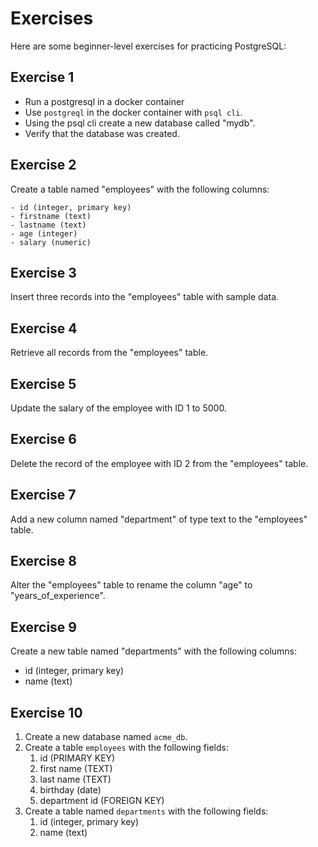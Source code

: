 # Exercises

Here are some beginner-level exercises for practicing PostgreSQL:

## Exercise 1

- Run a postgresql in a docker container
- Use `postgreql` in the docker container with `psql cli`.
- Using the psql cli create a new database called "mydb".
- Verify that the database was created.

## Exercise 2

Create a table named "employees" with the following columns:

```text
- id (integer, primary key)
- firstname (text)
- lastname (text)
- age (integer)
- salary (numeric)
```

## Exercise 3

Insert three records into the "employees" table with sample data.

## Exercise 4

Retrieve all records from the "employees" table.

## Exercise 5

Update the salary of the employee with ID 1 to 5000.

## Exercise 6

Delete the record of the employee with ID 2 from the "employees" table.

## Exercise 7

Add a new column named "department" of type text to the "employees" table.

## Exercise 8

Alter the "employees" table to rename the column "age" to "years_of_experience".

## Exercise 9

Create a new table named "departments" with the following columns:

- id (integer, primary key)
- name (text)

## Exercise 10

1. Create a new database named `acme_db`.
2. Create a table `employees` with the following fields:
   1. id (PRIMARY KEY)
   2. first name (TEXT)
   3. last name (TEXT)
   4. birthday (date)
   5. department id (FOREIGN KEY)
3. Create a table named `departments` with the following fields:
   1. id (integer, primary key)
   2. name (text)
